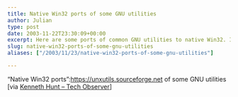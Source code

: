 ```yaml
---
title: Native Win32 ports of some GNU utilities
author: Julian
type: post
date: 2003-11-22T23:30:09+00:00
excerpt: Here are some ports of common GNU utilities to native Win32. In this context, native means the executables do only depend on the Microsoft C-runtime (msvcrt.dll) and not an emulation layer like that provided by Cygwin tools.
slug: native-win32-ports-of-some-gnu-utilities 
aliases: ["/2003/11/23/native-win32-ports-of-some-gnu-utilities"]

---
```

&#8220;Native Win32 ports&#8221;:https://unxutils.sourceforge.net of some GNU utilities [via [Kenneth Hunt &#8211; Tech Observer][1]]

 [1]: https://kennethhunt.com/